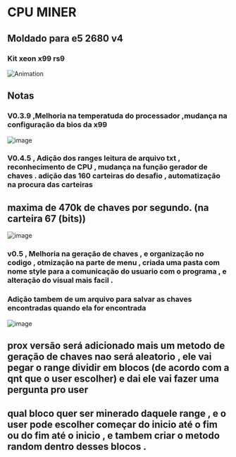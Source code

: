 # CPU MINER 
## Moldado para e5 2680 v4
### Kit xeon x99 rs9

![Animation](https://cdn.dribbble.com/users/900374/screenshots/5338161/cpu_mining_2.gif)

## Notas
### V0.3.9 ,Melhoria na temperatuda do processador ,mudança na configuração da bios da x99 

![image](https://github.com/user-attachments/assets/cf3ef771-d781-40cd-9688-c9f53bd04efc)

### V0.4.5 , Adição dos ranges leitura de arquivo txt , reconhecimento de CPU , mudança na função gerador de chaves . adição das 160 carteiras do desafio , automatização na procura das carteiras 
## maxima de 470k de chaves por segundo. (na carteira 67 (bits))

![image](https://github.com/user-attachments/assets/82f2dc08-a945-42c7-b3a8-1f2b75bee607)

### v0.5 , Melhoria na geração de chaves , e organização no codigo , otmização na parte de menu , criada uma pasta com nome style para a comunicação do usuario com o programa , e alteração do visual mais facil .
### Adição tambem de um arquivo para salvar as chaves encontradas quando ela for encontrada 

![image](https://github.com/user-attachments/assets/8764f071-f2d7-4f46-a63f-97f035e68480)

## prox versão será adicionado mais um metodo de geração de chaves nao será aleatorio , ele vai pegar o range dividir em blocos (de acordo com a qnt que o user escolher) e dai ele vai fazer uma pergunta pro user
## qual bloco quer ser minerado daquele range , e o user pode escolher começar do inicio até o fim ou do fim até o inicio , e tambem criar o metodo random dentro desses blocos .

